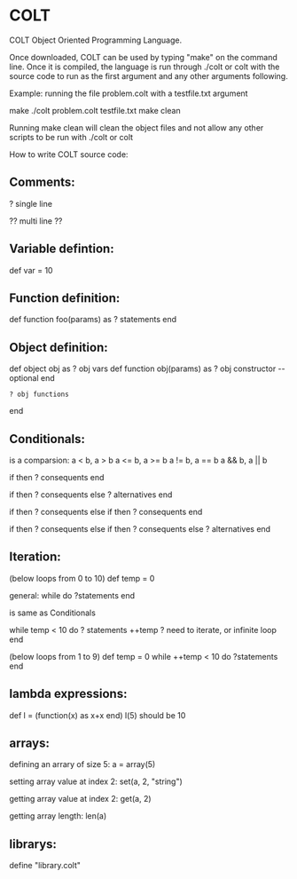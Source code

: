 # COLT
COLT Object Oriented Programming Language.

Once downloaded, COLT can be used by typing "make" on the command line. 
Once it is compiled, the language is run through ./colt or colt with the source code 
to run as the first argument and any other arguments following.

Example: running the file problem.colt with a testfile.txt argument

make
./colt problem.colt testfile.txt
make clean

Running make clean will clean the object files and not allow any other scripts to be run with 
./colt or colt

How to write COLT source code:

Comments:
---------
? single line

?? multi
line ??

Variable defintion:
-------------------
def var = 10 

Function definition:
--------------------
def function foo(params) as
	? statements
end

Object definition: 
------------------
def object obj as
	? obj vars
	def function obj(params) as
		? obj constructor -- optional
	end

	? obj functions
end

Conditionals:
-------------
<cond> is a comparsion:
	a < b, a > b
	a <= b, a >= b
	a != b, a == b
	a && b, a || b

if <cond> then
	? consequents
end

if <cond> then
	? consequents
else 
	? alternatives
end

if <cond1> then
	? consequents
else if <cond2> then
	? consequents
end

if <cond1> then
	? consequents
else if <cond2> then
	? consequents
else 
	? alternatives
end

Iteration:
----------
(below loops from 0 to 10)
def temp = 0

general: 
while <cond> do 
	?statements
end

<cond> is same as Conditionals

while temp < 10 do
	? statements
	++temp ? need to iterate, or infinite loop
end

(below loops from 1 to 9)
def temp = 0
while ++temp < 10 do
	?statements
end

lambda expressions:
-------------------
def l = (function(x) as x+x end)
l(5) should be 10

arrays:
-------
defining an arrary of size 5:
a = array(5)

setting array value at index 2:
set(a, 2, "string")

getting array value at index 2:
get(a, 2)

getting array length:
len(a)

librarys:
---------
define "library.colt"